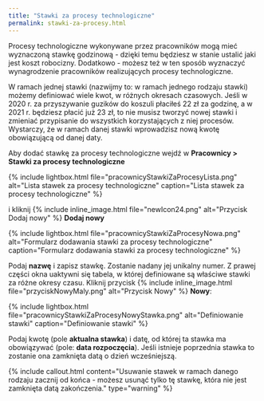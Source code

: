 ```yaml
---
title: "Stawki za procesy technologiczne"
permalink: stawki-za-procesy.html
---
```


Procesy technologiczne wykonywane przez pracowników mogą mieć wyznaczoną stawkę godzinową - dzięki temu będziesz w stanie ustalić jaki jest koszt robocizny. Dodatkowo - możesz też w ten sposób wyznaczyć wynagrodzenie pracowników realizujących procesy technologiczne.

W ramach jednej stawki (nazwijmy to: w ramach jednego rodzaju stawki) możemy definiować wiele kwot, w różnych okresach czasowych. Jeśli w 2020 r. za przyszywanie guzików do koszuli płaciłeś 22 zł za godzinę, a w 2021 r. będziesz płacić już 23 zł, to nie musisz tworzyć nowej stawki i zmieniać przypisanie do wszystkich korzystających z niej procesów. Wystarczy, że w ramach danej stawki wprowadzisz nową kwotę obowiązującą od danej daty.

Aby dodać stawkę za procesy technologiczne wejdź w **Pracownicy > Stawki za procesy technologiczne**

{% include lightbox.html file="pracownicyStawkiZaProcesyLista.png" alt="Lista stawek za procesy technologiczne" caption="Lista stawek za procesy technologiczne" %} 

i kliknij {% include inline_image.html file="newIcon24.png" alt="Przycisk Dodaj nowy" %} **Dodaj nowy**  

{% include lightbox.html file="pracownicyStawkiZaProcesyNowa.png" alt="Formularz dodawania stawki za procesy technologiczne" caption="Formularz dodawania stawki za procesy technologiczne" %} 

Podaj **nazwę** i zapisz stawkę. Zostanie nadany jej unikalny numer. Z prawej części okna uaktywni się tabela, w której definiowane są właściwe stawki za różne okresy czasu. Kliknij przycisk {% include inline_image.html file="przyciskNowyMaly.png" alt="Przycisk Nowy" %} **Nowy**:

{% include lightbox.html file="pracownicyStawkiZaProcesyNowyStawka.png" alt="Definiowanie stawki" caption="Definiowanie stawki" %} 

Podaj kwotę (pole **aktualna stawka**) i datę, od której ta stawka ma obowiązywać (pole: **data rozpoczęcia**). Jeśli istnieje poprzednia stawka to zostanie ona zamknięta datą o dzień wcześniejszą.

{% include callout.html content="Usuwanie stawek w ramach danego rodzaju zacznij od końca - możesz usunąć tylko tę stawkę, która nie jest zamknięta datą zakończenia." type="warning" %}
